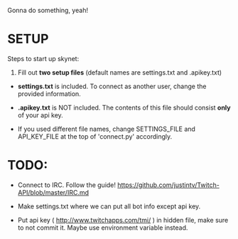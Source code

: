 Gonna do something, yeah!

# SETUP
Steps to start up skynet:

1. Fill out **two setup files** (default names are settings.txt and .apikey.txt)

* **settings.txt** is included. To connect as another user, change the provided
information. 

* **.apikey.txt** is NOT included. The contents of this file should consist
**only** of your api key.

* If you used different file names, change SETTINGS_FILE and API_KEY_FILE 
at the top of 'connect.py' accordingly.



# TODO:

* Connect to IRC. Follow the guide! https://github.com/justintv/Twitch-API/blob/master/IRC.md

* Make settings.txt where we can put all bot info except api key.

* Put api key ( http://www.twitchapps.com/tmi/ ) in hidden file, make sure 
to not commit it. Maybe use environment variable instead.

